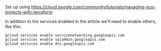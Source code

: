 Set up using https://cloud.google.com/community/tutorials/managing-gcp-projects-with-terraform

In addition to the services enabled in the article we'll need to enable others, like this:

```
gcloud services enable servicenetworking.googleapis.com
gcloud services enable sqladmin.googleapis.com
gcloud services enable dns.googleapis.com
```